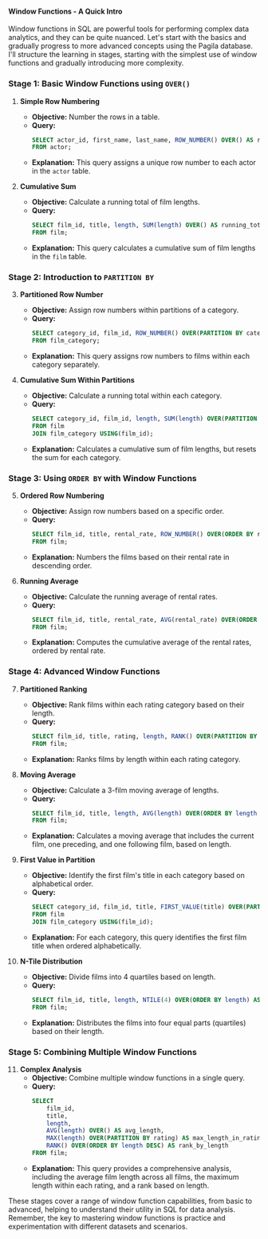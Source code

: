 #### Window Functions - A Quick Intro

 Window functions in SQL are powerful tools for performing complex data analytics, and they can be quite nuanced. Let's start with the basics and gradually progress to more advanced concepts using the Pagila database. I'll structure the learning in stages, starting with the simplest use of window functions and gradually introducing more complexity.

### Stage 1: Basic Window Functions using `OVER()`

1. **Simple Row Numbering**
   - **Objective:** Number the rows in a table.
   - **Query:**
     ```sql
     SELECT actor_id, first_name, last_name, ROW_NUMBER() OVER() AS row_num
     FROM actor;
     ```
   - **Explanation:** This query assigns a unique row number to each actor in the `actor` table.

2. **Cumulative Sum**
   - **Objective:** Calculate a running total of film lengths.
   - **Query:**
     ```sql
     SELECT film_id, title, length, SUM(length) OVER() AS running_total_length
     FROM film;
     ```
   - **Explanation:** This query calculates a cumulative sum of film lengths in the `film` table.

### Stage 2: Introduction to `PARTITION BY`

3. **Partitioned Row Number**
   - **Objective:** Assign row numbers within partitions of a category.
   - **Query:**
     ```sql
     SELECT category_id, film_id, ROW_NUMBER() OVER(PARTITION BY category_id) AS row_num
     FROM film_category;
     ```
   - **Explanation:** This query assigns row numbers to films within each category separately.

4. **Cumulative Sum Within Partitions**
   - **Objective:** Calculate a running total within each category.
   - **Query:**
     ```sql
     SELECT category_id, film_id, length, SUM(length) OVER(PARTITION BY category_id) AS running_total_length
     FROM film
     JOIN film_category USING(film_id);
     ```
   - **Explanation:** Calculates a cumulative sum of film lengths, but resets the sum for each category.

### Stage 3: Using `ORDER BY` with Window Functions

5. **Ordered Row Numbering**
   - **Objective:** Assign row numbers based on a specific order.
   - **Query:**
     ```sql
     SELECT film_id, title, rental_rate, ROW_NUMBER() OVER(ORDER BY rental_rate DESC) AS row_num
     FROM film;
     ```
   - **Explanation:** Numbers the films based on their rental rate in descending order.

6. **Running Average**
   - **Objective:** Calculate the running average of rental rates.
   - **Query:**
     ```sql
     SELECT film_id, title, rental_rate, AVG(rental_rate) OVER(ORDER BY rental_rate) AS running_avg_rental_rate
     FROM film;
     ```
   - **Explanation:** Computes the cumulative average of the rental rates, ordered by rental rate.

### Stage 4: Advanced Window Functions

7. **Partitioned Ranking**
   - **Objective:** Rank films within each rating category based on their length.
   - **Query:**
     ```sql
     SELECT film_id, title, rating, length, RANK() OVER(PARTITION BY rating ORDER BY length DESC) AS rank_in_rating
     FROM film;
     ```
   - **Explanation:** Ranks films by length within each rating category.

8. **Moving Average**
   - **Objective:** Calculate a 3-film moving average of lengths.
   - **Query:**
     ```sql
     SELECT film_id, title, length, AVG(length) OVER(ORDER BY length ROWS BETWEEN 1 PRECEDING AND 1 FOLLOWING) AS moving_avg_length
     FROM film;
     ```
   - **Explanation:** Calculates a moving average that includes the current film, one preceding, and one following film, based on length.

9. **First Value in Partition**
   - **Objective:** Identify the first film's title in each category based on alphabetical order.
   - **Query:**
     ```sql
     SELECT category_id, film_id, title, FIRST_VALUE(title) OVER(PARTITION BY category_id ORDER BY title) AS first_film_in_category
     FROM film
     JOIN film_category USING(film_id);
     ```
   - **Explanation:** For each category, this query identifies the first film title when ordered alphabetically.

10. **N-Tile Distribution**
    - **Objective:** Divide films into 4 quartiles based on length.
    - **Query:**
      ```sql
      SELECT film_id, title, length, NTILE(4) OVER(ORDER BY length) AS quartile
      FROM film;
      ```
    - **Explanation:** Distributes the films into four equal parts (quartiles) based on their length.

### Stage 5: Combining Multiple Window Functions

11. **Complex Analysis**
    - **Objective:** Combine multiple window functions in a single query.
    - **Query:**
      ```sql
      SELECT
          film_id,
          title,
          length,
          AVG(length) OVER() AS avg_length,
          MAX(length) OVER(PARTITION BY rating) AS max_length_in_rating,
          RANK() OVER(ORDER BY length DESC) AS rank_by_length
      FROM film;
      ```
    - **Explanation:** This query provides a comprehensive analysis, including the average film length across all films, the maximum length within each rating, and a rank based on length.

These stages cover a range of window function capabilities, from basic to advanced, helping to understand their utility in SQL for data analysis. Remember, the key to mastering window functions is practice and experimentation with different datasets and scenarios.
